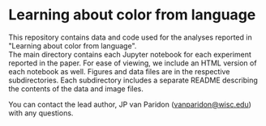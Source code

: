 # Learning about color from language
This repository contains data and code used for the analyses reported in "Learning about color from language".  
The main directory contains each Jupyter notebook for each experiment reported in the paper. For ease of viewing, we include an HTML version of 
each notebook as well. Figures and data files are in the respective subdirectories. Each subdirectory includes a separate README describing the 
contents of the data and image files.

You can contact the lead author, JP van Paridon ([vanparidon@wisc.edu](mailto:vanparidon@wisc.edu)) with any questions.

